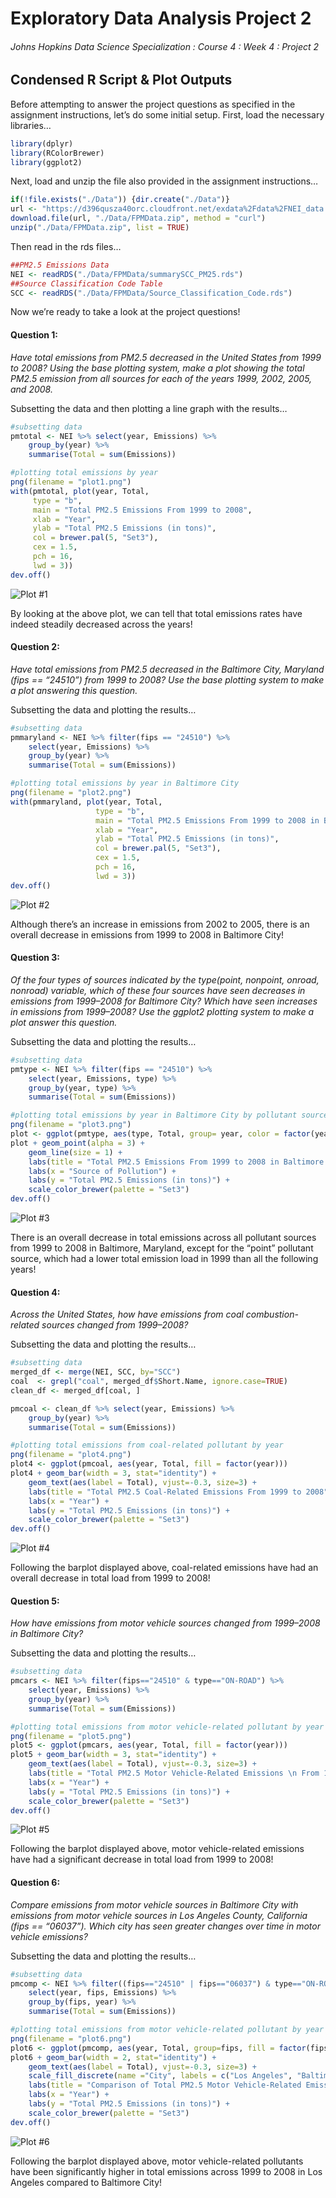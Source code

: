 Exploratory Data Analysis Project 2
================

###### Johns Hopkins Data Science Specialization : Course 4 : Week 4 : Project 2

## Condensed R Script & Plot Outputs

Before attempting to answer the project questions as specified in the
assignment instructions, let’s do some initial setup. First, load the
necessary libraries…

``` r
library(dplyr)
library(RColorBrewer)
library(ggplot2)
```

Next, load and unzip the file also provided in the assignment
instructions…

``` r
if(!file.exists("./Data")) {dir.create("./Data")}
url <- "https://d396qusza40orc.cloudfront.net/exdata%2Fdata%2FNEI_data.zip"
download.file(url, "./Data/FPMData.zip", method = "curl")
unzip("./Data/FPMData.zip", list = TRUE)
```

Then read in the rds files…

``` r
##PM2.5 Emissions Data
NEI <- readRDS("./Data/FPMData/summarySCC_PM25.rds")
##Source Classification Code Table
SCC <- readRDS("./Data/FPMData/Source_Classification_Code.rds")
```

Now we’re ready to take a look at the project questions\!

#### Question 1:

*Have total emissions from PM2.5 decreased in the United States from
1999 to 2008? Using the base plotting system, make a plot showing the
total PM2.5 emission from all sources for each of the years 1999, 2002,
2005, and 2008.*

Subsetting the data and then plotting a line graph with the results…

``` r
#subsetting data
pmtotal <- NEI %>% select(year, Emissions) %>%
    group_by(year) %>%
    summarise(Total = sum(Emissions))

#plotting total emissions by year
png(filename = "plot1.png")
with(pmtotal, plot(year, Total,
     type = "b",
     main = "Total PM2.5 Emissions From 1999 to 2008",
     xlab = "Year",
     ylab = "Total PM2.5 Emissions (in tons)",
     col = brewer.pal(5, "Set3"),
     cex = 1.5,
     pch = 16,
     lwd = 3))
dev.off()
```

![Plot \#1](plot1.png)

By looking at the above plot, we can tell that total emissions rates
have indeed steadily decreased across the years\!

#### Question 2:

*Have total emissions from PM2.5 decreased in the Baltimore City,
Maryland (fips == “24510”) from 1999 to 2008? Use the base plotting
system to make a plot answering this question.*

Subsetting the data and plotting the results…

``` r
#subsetting data
pmmaryland <- NEI %>% filter(fips == "24510") %>%
    select(year, Emissions) %>%
    group_by(year) %>%
    summarise(Total = sum(Emissions))

#plotting total emissions by year in Baltimore City
png(filename = "plot2.png")
with(pmmaryland, plot(year, Total,
                   type = "b",
                   main = "Total PM2.5 Emissions From 1999 to 2008 in Baltimore City",
                   xlab = "Year",
                   ylab = "Total PM2.5 Emissions (in tons)",
                   col = brewer.pal(5, "Set3"),
                   cex = 1.5,
                   pch = 16,
                   lwd = 3))
dev.off()
```

![Plot \#2](plot2.png)

Although there’s an increase in emissions from 2002 to 2005, there is an
overall decrease in emissions from 1999 to 2008 in Baltimore City\!

#### Question 3:

*Of the four types of sources indicated by the type(point, nonpoint,
onroad, nonroad) variable, which of these four sources have seen
decreases in emissions from 1999–2008 for Baltimore City? Which have
seen increases in emissions from 1999–2008? Use the ggplot2 plotting
system to make a plot answer this question.*

Subsetting the data and plotting the results…

``` r
#subsetting data
pmtype <- NEI %>% filter(fips == "24510") %>%
    select(year, Emissions, type) %>%
    group_by(year, type) %>%
    summarise(Total = sum(Emissions))

#plotting total emissions by year in Baltimore City by pollutant source type
png(filename = "plot3.png")
plot <- ggplot(pmtype, aes(type, Total, group= year, color = factor(year)))
plot + geom_point(alpha = 3) +
    geom_line(size = 1) +
    labs(title = "Total PM2.5 Emissions From 1999 to 2008 in Baltimore City by Source") +
    labs(x = "Source of Pollution") +
    labs(y = "Total PM2.5 Emissions (in tons)") +
    scale_color_brewer(palette = "Set3")
dev.off()
```

![Plot \#3](plot3.png)

There is an overall decrease in total emissions across all pollutant
sources from 1999 to 2008 in Baltimore, Maryland, except for the “point”
pollutant source, which had a lower total emission load in 1999 than all
the following years\!

#### Question 4:

*Across the United States, how have emissions from coal
combustion-related sources changed from 1999–2008?*

Subsetting the data and plotting the results…

``` r
#subsetting data
merged_df <- merge(NEI, SCC, by="SCC")
coal  <- grepl("coal", merged_df$Short.Name, ignore.case=TRUE)
clean_df <- merged_df[coal, ]

pmcoal <- clean_df %>% select(year, Emissions) %>%
    group_by(year) %>%
    summarise(Total = sum(Emissions))

#plotting total emissions from coal-related pollutant by year
png(filename = "plot4.png")
plot4 <- ggplot(pmcoal, aes(year, Total, fill = factor(year)))
plot4 + geom_bar(width = 3, stat="identity") +
    geom_text(aes(label = Total), vjust=-0.3, size=3) +
    labs(title = "Total PM2.5 Coal-Related Emissions From 1999 to 2008") +
    labs(x = "Year") +
    labs(y = "Total PM2.5 Emissions (in tons)") +
    scale_color_brewer(palette = "Set3")
dev.off()
```

![Plot \#4](plot4.png)

Following the barplot displayed above, coal-related emissions have had
an overall decrease in total load from 1999 to 2008\!

#### Question 5:

*How have emissions from motor vehicle sources changed from 1999–2008 in
Baltimore City?*

Subsetting the data and plotting the results…

``` r
#subsetting data
pmcars <- NEI %>% filter(fips=="24510" & type=="ON-ROAD") %>%
    select(year, Emissions) %>%
    group_by(year) %>%
    summarise(Total = sum(Emissions))

#plotting total emissions from motor vehicle-related pollutant by year in Baltimore City
png(filename = "plot5.png")
plot5 <- ggplot(pmcars, aes(year, Total, fill = factor(year)))
plot5 + geom_bar(width = 3, stat="identity") +
    geom_text(aes(label = Total), vjust=-0.3, size=3) +
    labs(title = "Total PM2.5 Motor Vehicle-Related Emissions \n From 1999 to 2008 in Baltimore City") +
    labs(x = "Year") +
    labs(y = "Total PM2.5 Emissions (in tons)") +
    scale_color_brewer(palette = "Set3")
dev.off()
```

![Plot \#5](plot5.png)

Following the barplot displayed above, motor vehicle-related emissions
have had a significant decrease in total load from 1999 to 2008\!

#### Question 6:

*Compare emissions from motor vehicle sources in Baltimore City with
emissions from motor vehicle sources in Los Angeles County, California
(fips == “06037”). Which city has seen greater changes over time in
motor vehicle emissions?*

Subsetting the data and plotting the results…

``` r
#subsetting data
pmcomp <- NEI %>% filter((fips=="24510" | fips=="06037") & type=="ON-ROAD") %>%
    select(year, fips, Emissions) %>%
    group_by(fips, year) %>%
    summarise(Total = sum(Emissions))

#plotting total emissions from motor vehicle-related pollutant by year in Baltimore City
png(filename = "plot6.png")
plot6 <- ggplot(pmcomp, aes(year, Total, group=fips, fill = factor(fips)))
plot6 + geom_bar(width = 2, stat="identity") +
    geom_text(aes(label = Total), vjust=-0.3, size=3) +
    scale_fill_discrete(name ="City", labels = c("Los Angeles", "Baltimore City")) +
    labs(title = "Comparison of Total PM2.5 Motor Vehicle-Related Emissions \n in Baltimore City vs Los Angeles") +
    labs(x = "Year") +
    labs(y = "Total PM2.5 Emissions (in tons)") +
    scale_color_brewer(palette = "Set3")
dev.off()
```

![Plot \#6](plot6.png)

Following the barplot displayed above, motor vehicle-related pollutants
have been significantly higher in total emissions across 1999 to 2008 in
Los Angeles compared to Baltimore City\!
